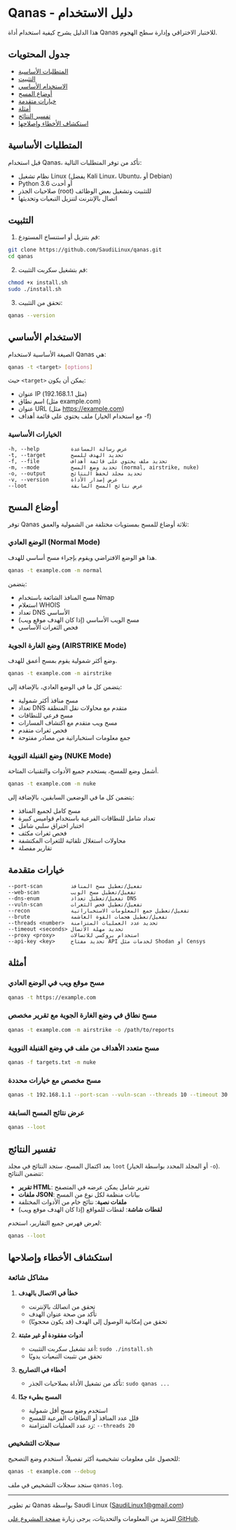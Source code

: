 # Qanas - دليل الاستخدام

هذا الدليل يشرح كيفية استخدام أداة Qanas للاختبار الاختراقي وإدارة سطح الهجوم.

## جدول المحتويات

- [المتطلبات الأساسية](#المتطلبات-الأساسية)
- [التثبيت](#التثبيت)
- [الاستخدام الأساسي](#الاستخدام-الأساسي)
- [أوضاع المسح](#أوضاع-المسح)
- [خيارات متقدمة](#خيارات-متقدمة)
- [أمثلة](#أمثلة)
- [تفسير النتائج](#تفسير-النتائج)
- [استكشاف الأخطاء وإصلاحها](#استكشاف-الأخطاء-وإصلاحها)

## المتطلبات الأساسية

قبل استخدام Qanas، تأكد من توفر المتطلبات التالية:

- نظام تشغيل Linux (يفضل Kali Linux، Ubuntu، أو Debian)
- Python 3.6 أو أحدث
- صلاحيات الجذر (root) للتثبيت وتشغيل بعض الوظائف
- اتصال بالإنترنت لتنزيل التبعيات وتحديثها

## التثبيت

1. قم بتنزيل أو استنساخ المستودع:

```bash
git clone https://github.com/SaudiLinux/qanas.git
cd qanas
```

2. قم بتشغيل سكربت التثبيت:

```bash
chmod +x install.sh
sudo ./install.sh
```

3. تحقق من التثبيت:

```bash
qanas --version
```

## الاستخدام الأساسي

الصيغة الأساسية لاستخدام Qanas هي:

```bash
qanas -t <target> [options]
```

حيث `<target>` يمكن أن يكون:
- عنوان IP (مثل 192.168.1.1)
- اسم نطاق (مثل example.com)
- عنوان URL (مثل https://example.com)
- ملف يحتوي على قائمة أهداف (مع استخدام الخيار -f)

### الخيارات الأساسية

```
-h, --help          عرض رسالة المساعدة
-t, --target        تحديد الهدف للمسح
-f, --file          تحديد ملف يحتوي على قائمة أهداف
-m, --mode          تحديد وضع المسح (normal, airstrike, nuke)
-o, --output        تحديد مجلد لحفظ النتائج
-v, --version       عرض إصدار الأداة
--loot              عرض نتائج المسح السابقة
```

## أوضاع المسح

توفر Qanas ثلاثة أوضاع للمسح بمستويات مختلفة من الشمولية والعمق:

### الوضع العادي (Normal Mode)

هذا هو الوضع الافتراضي ويقوم بإجراء مسح أساسي للهدف.

```bash
qanas -t example.com -m normal
```

يتضمن:
- مسح المنافذ الشائعة باستخدام Nmap
- استعلام WHOIS
- تعداد DNS الأساسي
- مسح الويب الأساسي (إذا كان الهدف موقع ويب)
- فحص الثغرات الأساسي

### وضع الغارة الجوية (AIRSTRIKE Mode)

وضع أكثر شمولية يقوم بمسح أعمق للهدف.

```bash
qanas -t example.com -m airstrike
```

يتضمن كل ما في الوضع العادي، بالإضافة إلى:
- مسح منافذ أكثر شمولية
- تعداد DNS متقدم مع محاولات نقل المنطقة
- مسح فرعي للنطاقات
- مسح ويب متقدم مع اكتشاف المسارات
- فحص ثغرات متقدم
- جمع معلومات استخباراتية من مصادر مفتوحة

### وضع القنبلة النووية (NUKE Mode)

أشمل وضع للمسح، يستخدم جميع الأدوات والتقنيات المتاحة.

```bash
qanas -t example.com -m nuke
```

يتضمن كل ما في الوضعين السابقين، بالإضافة إلى:
- مسح كامل لجميع المنافذ
- تعداد شامل للنطاقات الفرعية باستخدام قواميس كبيرة
- اختبار اختراق سلبي شامل
- فحص ثغرات مكثف
- محاولات استغلال تلقائية للثغرات المكتشفة
- تقارير مفصلة

## خيارات متقدمة

```
--port-scan         تفعيل/تعطيل مسح المنافذ
--web-scan          تفعيل/تعطيل مسح الويب
--dns-enum          تفعيل/تعطيل تعداد DNS
--vuln-scan         تفعيل/تعطيل فحص الثغرات
--recon             تفعيل/تعطيل جمع المعلومات الاستخباراتية
--brute             تفعيل/تعطيل هجمات القوة الغاشمة
--threads <number>  تحديد عدد العمليات المتزامنة
--timeout <seconds> تحديد مهلة الاتصال
--proxy <proxy>     استخدام بروكسي للاتصالات
--api-key <key>     تحديد مفتاح API لخدمات مثل Shodan أو Censys
```

## أمثلة

### مسح موقع ويب في الوضع العادي

```bash
qanas -t https://example.com
```

### مسح نطاق في وضع الغارة الجوية مع تقرير مخصص

```bash
qanas -t example.com -m airstrike -o /path/to/reports
```

### مسح متعدد الأهداف من ملف في وضع القنبلة النووية

```bash
qanas -f targets.txt -m nuke
```

### مسح مخصص مع خيارات محددة

```bash
qanas -t 192.168.1.1 --port-scan --vuln-scan --threads 10 --timeout 30
```

### عرض نتائج المسح السابقة

```bash
qanas --loot
```

## تفسير النتائج

بعد اكتمال المسح، ستجد النتائج في مجلد `loot` (أو المجلد المحدد بواسطة الخيار `-o`). تتضمن النتائج:

- **تقرير HTML**: تقرير شامل يمكن عرضه في المتصفح
- **ملفات JSON**: بيانات منظمة لكل نوع من المسح
- **ملفات نصية**: نتائج خام من الأدوات المختلفة
- **لقطات شاشة**: لقطات للمواقع (إذا كان الهدف موقع ويب)

لعرض فهرس جميع التقارير، استخدم:

```bash
qanas --loot
```

## استكشاف الأخطاء وإصلاحها

### مشاكل شائعة

1. **خطأ في الاتصال بالهدف**
   - تحقق من اتصالك بالإنترنت
   - تأكد من صحة عنوان الهدف
   - تحقق من إمكانية الوصول إلى الهدف (قد يكون محجوبًا)

2. **أدوات مفقودة أو غير مثبتة**
   - أعد تشغيل سكربت التثبيت: `sudo ./install.sh`
   - تحقق من تثبيت التبعيات يدويًا

3. **أخطاء في التصاريح**
   - تأكد من تشغيل الأداة بصلاحيات الجذر: `sudo qanas ...`

4. **المسح بطيء جدًا**
   - استخدم وضع مسح أقل شمولية
   - قلل عدد المنافذ أو النطاقات الفرعية للمسح
   - زد عدد العمليات المتزامنة: `--threads 20`

### سجلات التشخيص

للحصول على معلومات تشخيصية أكثر تفصيلاً، استخدم وضع التصحيح:

```bash
qanas -t example.com --debug
```

ستجد سجلات التشخيص في ملف `qanas.log`.

---

تم تطوير Qanas بواسطة Saudi Linux (SaudiLinux1@gmail.com)

للمزيد من المعلومات والتحديثات، يرجى زيارة [صفحة المشروع على GitHub](https://github.com/SaudiLinux/qanas).